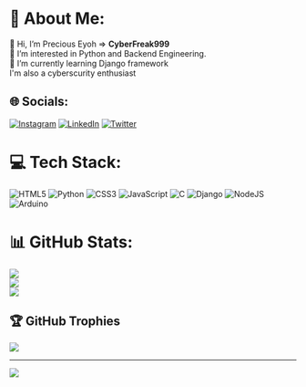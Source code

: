 # 💫 About Me:
👋 Hi, I’m Precious Eyoh => **CyberFreak999**<br>👀 I’m interested in Python and Backend Engineering.<br>🌱 I’m currently learning Django framework<br>I'm also a cyberscurity enthusiast


## 🌐 Socials:
[![Instagram](https://img.shields.io/badge/Instagram-%23E4405F.svg?logo=Instagram&logoColor=white)](https://instagram.com/cyber_freak999) [![LinkedIn](https://img.shields.io/badge/LinkedIn-%230077B5.svg?logo=linkedin&logoColor=white)](https://linkedin.com/in/precious-eyoh-0428951b4) [![Twitter](https://img.shields.io/badge/Twitter-%231DA1F2.svg?logo=Twitter&logoColor=white)](https://twitter.com/precious_eyoh) 

# 💻 Tech Stack:
![HTML5](https://img.shields.io/badge/html5-%23E34F26.svg?style=plastic&logo=html5&logoColor=white) ![Python](https://img.shields.io/badge/python-3670A0?style=plastic&logo=python&logoColor=ffdd54) ![CSS3](https://img.shields.io/badge/css3-%231572B6.svg?style=plastic&logo=css3&logoColor=white) ![JavaScript](https://img.shields.io/badge/javascript-%23323330.svg?style=plastic&logo=javascript&logoColor=%23F7DF1E) ![C](https://img.shields.io/badge/c-%2300599C.svg?style=plastic&logo=c&logoColor=white) ![Django](https://img.shields.io/badge/django-%23092E20.svg?style=plastic&logo=django&logoColor=white) ![NodeJS](https://img.shields.io/badge/node.js-6DA55F?style=plastic&logo=node.js&logoColor=white) ![Arduino](https://img.shields.io/badge/-Arduino-00979D?style=plastic&logo=Arduino&logoColor=white)
# 📊 GitHub Stats:
![](https://github-readme-stats.vercel.app/api?username=cyber-freak999&theme=dark&hide_border=false&include_all_commits=false&count_private=false)<br/>
![](https://github-readme-streak-stats.herokuapp.com/?user=cyber-freak999&theme=dark&hide_border=false)<br/>
![](https://github-readme-stats.vercel.app/api/top-langs/?username=cyber-freak999&theme=dark&hide_border=false&include_all_commits=false&count_private=false&layout=compact)

## 🏆 GitHub Trophies
![](https://github-profile-trophy.vercel.app/?username=cyber-freak999&theme=onedark&no-frame=false&no-bg=true&margin-w=4)

---
[![](https://visitcount.itsvg.in/api?id=cyber-freak999&icon=0&color=0)](https://visitcount.itsvg.in)

<!-- Proudly created with GPRM ( https://gprm.itsvg.in ) -->
